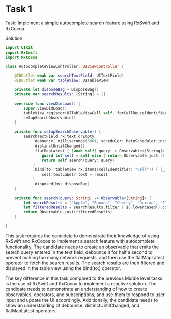# Task 1

Task: Implement a simple autocomplete search feature using RxSwift and RxCocoa.

Solution:

```swift
import UIKit
import RxSwift
import RxCocoa

class AutocompleteViewController: UIViewController {

    @IBOutlet weak var searchTextField: UITextField!
    @IBOutlet weak var tableView: UITableView!

    private let disposeBag = DisposeBag()
    private var searchResults: [String] = []

    override func viewDidLoad() {
        super.viewDidLoad()
        tableView.register(UITableViewCell.self, forCellReuseIdentifier: "Cell")
        setupSearchObservable()
    }

    private func setupSearchObservable() {
        searchTextField.rx.text.orEmpty
            .debounce(.milliseconds(500), scheduler: MainScheduler.instance)
            .distinctUntilChanged()
            .flatMapLatest { [weak self] query -> Observable<[String]> in
                guard let self = self else { return Observable.just([]) }
                return self.search(query: query)
            }
            .bind(to: tableView.rx.items(cellIdentifier: "Cell")) { (_, result, cell) in
                cell.textLabel?.text = result
            }
            .disposed(by: disposeBag)
    }

    private func search(query: String) -> Observable<[String]> {
        let searchResults = ["Apple", "Banana", "Cherry", "Durian", "Elderberry", "Fig", "Grape"]
        let filteredResults = searchResults.filter { $0.lowercased().contains(query.lowercased()) }
        return Observable.just(filteredResults)
    }

}
```

This task requires the candidate to demonstrate their knowledge of using RxSwift
and RxCocoa to implement a search feature with autocomplete functionality. The
candidate needs to create an observable that emits the search query entered in
the text field, debounce it for half a second to prevent making too many network
requests, and then use the flatMapLatest operator to fetch the search results.
The search results are then filtered and displayed in the table view using the
bind(to:) operator.

The key difference in this task compared to the previous Middle level tasks is
the use of RxSwift and RxCocoa to implement a reactive solution. The candidate
needs to demonstrate an understanding of how to create observables, operators,
and subscriptions, and use them to respond to user input and update the UI
accordingly. Additionally, the candidate needs to show an understanding of
debounce, distinctUntilChanged, and flatMapLatest operators.
